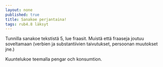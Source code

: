 ```yaml
---
layout: none
published: true
title: Sanakoe perjantaina!
tags: rub4.8 läksyt
---
```

Tunnilla sanakoe tekstistä 5, lue fraasit. Muistä että fraaseja joutuu soveltamaan (verbien ja substantiivien taivutukset, persoonan muutokset jne.)

Kuuntelukoe teemalla pengar och konsumtion.
